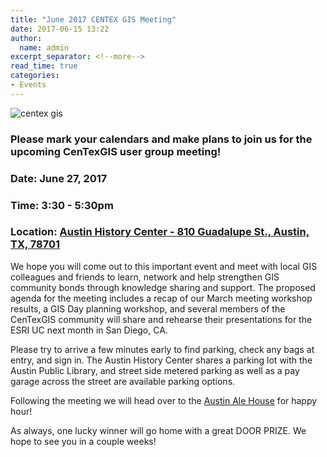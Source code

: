 ```yaml
---
title: "June 2017 CENTEX GIS Meeting"
date: 2017-06-15 13:22
author:
  name: admin
excerpt_separator: <!--more-->
read_time: true
categories:
- Events
---
```

![centex gis](assets/img/blog/centex.png)
### Please mark your calendars and make plans to join us for the upcoming CenTexGIS user group meeting!
<!--more-->

### Date: June 27, 2017
### Time: 3:30 - 5:30pm
### Location: [Austin History Center - 810 Guadalupe St., Austin, TX, 78701](https://www.google.com/maps/place/Austin+History+Center,+Austin+Public+Library/@30.2717133,-97.7469814,18z/data=!3m1!4b1!4m5!3m4!1s0x8644b50bc234d3c3:0x2ac89189e352c67e!8m2!3d30.2717133!4d-97.7458871)

We hope you will come out to this important event and meet with local GIS colleagues and friends to learn, network and help strengthen GIS community bonds through knowledge sharing and support. The proposed agenda for the meeting includes a recap of our March meeting workshop results, a GIS Day planning workshop, and several members of the CenTexGIS community will share and rehearse their presentations for the ESRI UC next month in San Diego, CA.

Please try to arrive a few minutes early to find parking, check any bags at entry, and sign in.  The Austin History Center shares a parking lot with the Austin Public Library, and street side metered parking as well as a pay garage across the street are available parking options.

Following the meeting we will head over to the [Austin Ale House](http://www.theaustinalehouse.com/) for happy hour!

As always, one lucky winner will go home with a great DOOR PRIZE.  We hope to see you in a couple weeks!
